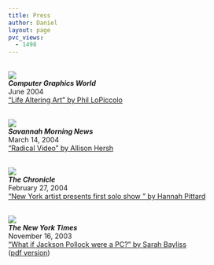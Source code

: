 ```yaml
---
title: Press
author: Daniel
layout: page
pvc_views:
  - 1498
---
```

<p><a href="http://cgw.pennnet.com/Articles/Article_Display.cfm?Section=Articles&#038;Subsection=Display&#038;ARTICLE_ID=206652"><br />
<img src ="http://shiffman.net/pressimages/cgw.jpg" border = 0/></a><br />
<b><i>Computer Graphics World</i></b><br />
June 2004<br />
<a href="http://cgw.pennnet.com/Articles/Article_Display.cfm?Section=Articles&#038;Subsection=Display&#038;ARTICLE_ID=206652">&#8220;Life Altering Art&#8221; by Phil LoPiccolo</a></p>
<p><a href="http://www.savannahnow.com/stories/031404/LOC_artcolumn.shtml"><br />
<img src ="http://shiffman.net/pressimages/savmorn.jpg" border = 0/></a><br />
<b><i>Savannah Morning News</i></b><br />
March 14, 2004<a href="http://www.savannahnow.com/stories/031404/LOC_artcolumn.shtml"><br />
&#8220;Radical Video&#8221; by Allison Hersh</a></p>
<p><a href="http://www.thecampuschronicle.com/archive/vol_4/02_27/inside_shiffman.html"><br />
<img src ="http://shiffman.net/pressimages/savchron.jpg" border = 0/></a><br />
<b><i>The Chronicle</i></b><br />
February 27, 2004<a href="http://www.thecampuschronicle.com/archive/vol_4/02_27/inside_shiffman.html"><br />
&#8220;New York artist presents first solo show &#8221; by Hannah Pittard</a></p>
<p><a href="http://www.nytimes.com/2003/11/16/arts/design/16BAYL.html?ex=1384318800&#038;en=3c7a23abbb0a2531&#038;ei=5007&#038;partner=USERLAND"><br />
<img src ="http://shiffman.net/pressimages/nytimes2.jpg" border = 0/></a><br />
<b><i>The New York Times</i></b><br />
November 16, 2003<br />
<a href="http://www.nytimes.com/2003/11/16/arts/design/16BAYL.html?ex=1384318800&#038;en=3c7a23abbb0a2531&#038;ei=5007&#038;partner=USERLAND">&#8220;What if Jackson Pollock were a PC?&#8221; by Sarah Bayliss</a><br />
(<a href="http://shiffman.net/shiffman-nyt.pdf">pdf version</a>)</p>

